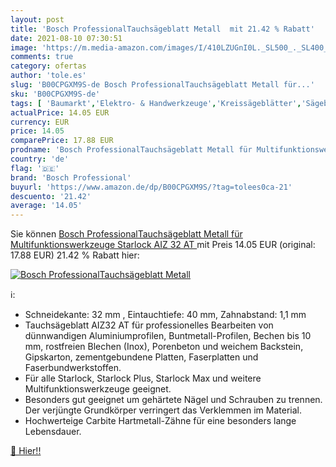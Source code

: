 ```yaml
---
layout: post
title: 'Bosch ProfessionalTauchsägeblatt Metall  mit 21.42 % Rabatt'
date: 2021-08-10 07:30:51
image: 'https://m.media-amazon.com/images/I/410LZUGnI0L._SL500_._SL400_.jpg'
comments: true
category: ofertas
author: 'tole.es'
slug: 'B00CPGXM9S-de Bosch ProfessionalTauchsägeblatt Metall für...'
sku: 'B00CPGXM9S-de'
tags: [ 'Baumarkt','Elektro- & Handwerkzeuge','Kreissägeblätter','Sägeblätter','Zubehör für Elektrowerkzeuge','bosch professional', ]
actualPrice: 14.05 EUR
currency: EUR
price: 14.05
comparePrice: 17.88 EUR
prodname: 'Bosch ProfessionalTauchsägeblatt Metall für Multifunktionswerkzeuge Starlock  AIZ 32 AT '
country: 'de'
flag: '🇩🇪'
brand: 'Bosch Professional'
buyurl: 'https://www.amazon.de/dp/B00CPGXM9S/?tag=tolees0ca-21'
descuento: '21.42'
average: '14.05'
---
```


Sie können [Bosch ProfessionalTauchsägeblatt Metall für Multifunktionswerkzeuge Starlock  AIZ 32 AT ](https://www.amazon.de/dp/B00CPGXM9S/?tag=tolees0ca-21) mit Preis 14.05 EUR (original: 17.88 EUR) 21.42 % Rabatt hier:

[![Bosch ProfessionalTauchsägeblatt Metall ](https://m.media-amazon.com/images/I/410LZUGnI0L._SL500_._SL400_.jpg)](https://www.amazon.de/dp/B00CPGXM9S/?tag=tolees0ca-21)

ℹ️:

- Schneidekante: 32 mm , Eintauchtiefe: 40 mm, Zahnabstand: 1,1 mm
- Tauchsägeblatt AIZ32 AT für professionelles Bearbeiten von dünnwandigen Aluminiumprofilen, Buntmetall-Profilen, Bechen bis 10 mm, rostfreien Blechen (Inox), Porenbeton und weichem Backstein, Gipskarton, zementgebundene Platten, Faserplatten und Faserbundwerkstoffen.
- Für alle Starlock, Starlock Plus, Starlock Max und weitere Multifunktionswerkzeuge geeignet.
- Besonders gut geeignet um gehärtete Nägel und Schrauben zu trennen. Der verjüngte Grundkörper verringert das Verklemmen im Material.
- Hochwerteige Carbite Hartmetall-Zähne für eine besonders lange Lebensdauer.

[🛒 Hier!!](https://www.amazon.de/dp/B00CPGXM9S/?tag=tolees0ca-21)
